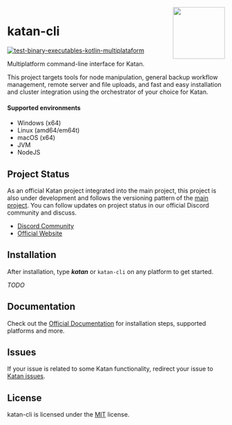 <img align="right" width="120" height="120" src="https://avatars.githubusercontent.com/u/70386471?s=200&v=4">
<h1>katan-cli</h1> 

[![test-binary-executables-kotlin-multiplataform](https://github.com/zkingboos/katan-cli/actions/workflows/test-binary-executables-kotlin-multiplataform.yml/badge.svg?branch=main)](https://github.com/zkingboos/katan-cli/actions/workflows/test-binary-executables-kotlin-multiplataform.yml)

Multiplatform command-line interface for Katan.

This project targets tools for node manipulation, general backup workflow management, remote server and file uploads, and fast and easy installation and cluster integration using the orchestrator of your choice for Katan.

#### Supported environments
* Windows (x64)
* Linux (amd64/em64t)
* macOS (x64)
* JVM
* NodeJS

## Project Status
As an official Katan project integrated into the main project, this project is also under development and follows the versioning pattern of the [main project](https://github.com/KatanPanel/Katan).
You can follow updates on project status in our official Discord community and discuss.
* [Discord Community](https://discord.gg/j8JahE8xuV)
* [Official Website](https://katan.gg)

## Installation
After installation, type ***katan*** or `katan-cli` on any platform to get started.

*TODO*

## Documentation
Check out the [Official Documentation](https://katanpanel.github.io/katan-website) for installation steps, supported platforms and more.

## Issues
If your issue is related to some Katan functionality, redirect your issue to [Katan issues](https://github.com/KatanPanel/Katan/issues).

## License
katan-cli is licensed under the [MIT](https://github.com/KatanPanel/katan-cli/blob/main/LICENSE) license.
